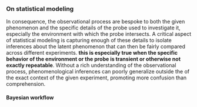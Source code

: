 ### On statistical modeling

In consequence, the observational process are bespoke to both the given phenomenon and the specific details of the probe used to investigate it, especially the environment with which the probe intersects. A critical aspect of statistical modeling is capturing enough of these details to isolate inferences about the latent phenomenon that can then be fairly compared across different experiments. **this is especially true when the specific behavior of the environment or the probe is transient or otherwise not exactly repeatable**. Without a rich understanding of the observational process, phenomenological inferences can poorly generalize outside the of the exact context of the given experiment, promoting more confusion than comprehension. 

#### Bayesian workflow